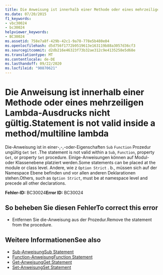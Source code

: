 ```yaml
---
title: Die Anweisung ist innerhalb einer Methode oder eines mehrzeiligen Lambda-Ausdrucks nicht gültig.
ms.date: 07/20/2015
f1_keywords:
- vbc30024
- bc30024
helpviewer_keywords:
- BC30024
ms.assetid: 758e7a8f-429b-42c1-9a78-778e5b480e04
ms.openlocfilehash: d5d756f1772b9519613e163119b88a3057d36cf3
ms.sourcegitcommit: d2db216e46323f73b32ae312c9e4135258e5d68e
ms.translationtype: MT
ms.contentlocale: de-DE
ms.lasthandoff: 09/22/2020
ms.locfileid: "90870621"
---
```

# <a name="statement-is-not-valid-inside-a-methodmultiline-lambda"></a><span data-ttu-id="1e93b-102">Die Anweisung ist innerhalb einer Methode oder eines mehrzeiligen Lambda-Ausdrucks nicht gültig.</span><span class="sxs-lookup"><span data-stu-id="1e93b-102">Statement is not valid inside a method/multiline lambda</span></span>

<span data-ttu-id="1e93b-103">Die-Anweisung ist in einer-,-,-oder-Eigenschaften `Sub` `Function` Prozedur ungültig `Get` `Set` .</span><span class="sxs-lookup"><span data-stu-id="1e93b-103">The statement is not valid within a `Sub`, `Function`, property `Get`, or property `Set` procedure.</span></span> <span data-ttu-id="1e93b-104">Einige-Anweisungen können auf Modul-oder Klassenebene platziert werden.</span><span class="sxs-lookup"><span data-stu-id="1e93b-104">Some statements can be placed at the module or class level.</span></span> <span data-ttu-id="1e93b-105">Andere, wie z `Option Strict` . b., müssen sich auf der Namespace Ebene befinden und vor allen anderen Deklarationen stehen.</span><span class="sxs-lookup"><span data-stu-id="1e93b-105">Others, such as `Option Strict`, must be at namespace level and precede all other declarations.</span></span>  
  
 <span data-ttu-id="1e93b-106">**Fehler-ID:** BC30024</span><span class="sxs-lookup"><span data-stu-id="1e93b-106">**Error ID:** BC30024</span></span>  
  
## <a name="to-correct-this-error"></a><span data-ttu-id="1e93b-107">So beheben Sie diesen Fehler</span><span class="sxs-lookup"><span data-stu-id="1e93b-107">To correct this error</span></span>  
  
- <span data-ttu-id="1e93b-108">Entfernen Sie die-Anweisung aus der Prozedur.</span><span class="sxs-lookup"><span data-stu-id="1e93b-108">Remove the statement from the procedure.</span></span>  
  
## <a name="see-also"></a><span data-ttu-id="1e93b-109">Weitere Informationen</span><span class="sxs-lookup"><span data-stu-id="1e93b-109">See also</span></span>

- [<span data-ttu-id="1e93b-110">Sub-Anweisung</span><span class="sxs-lookup"><span data-stu-id="1e93b-110">Sub Statement</span></span>](../statements/sub-statement.md)
- [<span data-ttu-id="1e93b-111">Function-Anweisung</span><span class="sxs-lookup"><span data-stu-id="1e93b-111">Function Statement</span></span>](../statements/function-statement.md)
- [<span data-ttu-id="1e93b-112">Get-Anweisung</span><span class="sxs-lookup"><span data-stu-id="1e93b-112">Get Statement</span></span>](../statements/get-statement.md)
- [<span data-ttu-id="1e93b-113">Set-Anweisung</span><span class="sxs-lookup"><span data-stu-id="1e93b-113">Set Statement</span></span>](../statements/set-statement.md)
